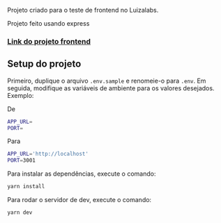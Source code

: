 Projeto criado para o teste de frontend no Luizalabs.

Projeto feito usando express

### [Link do projeto frontend](https://github.com/niltonslf/frontend-test-ll)


## Setup do projeto

Primeiro, duplique o arquivo `.env.sample` e renomeie-o para `.env`. Em seguida, modifique as variáveis de ambiente para os valores desejados. Exemplo:

De

```bash
APP_URL=
PORT=
```

Para

```bash
APP_URL='http://localhost'
PORT=3001
```


Para instalar as dependências, execute o comando:

```bash
yarn install
```


Para rodar o servidor de dev, execute o comando:

```bash
yarn dev
```

